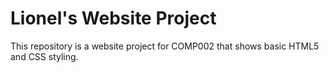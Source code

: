 # Lionel's Website Project
 This repository is a website project for COMP002 that shows basic HTML5 and CSS styling.
